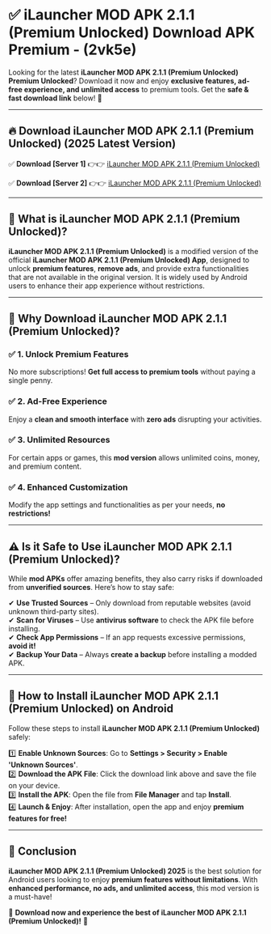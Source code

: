 
# ✅ iLauncher MOD APK 2.1.1 (Premium Unlocked) Download APK Premium -  (2vk5e) 

Looking for the latest **iLauncher MOD APK 2.1.1 (Premium Unlocked) Premium Unlocked**? Download it now and enjoy **exclusive features, ad-free experience, and unlimited access** to premium tools. Get the **safe & fast download link** below! 🚀

---

## 🔥 Download iLauncher MOD APK 2.1.1 (Premium Unlocked) (2025 Latest Version)

✅ **Download [Server 1]** 👉👉 [iLauncher MOD APK 2.1.1 (Premium Unlocked) ](https://apkcomod.com?title=iLauncher_MOD_APK_2.1.1_(Premium_Unlocked))  

✅ **Download [Server 2]** 👉👉 [iLauncher MOD APK 2.1.1 (Premium Unlocked) ](https://apkcomod.com?title=iLauncher_MOD_APK_2.1.1_(Premium_Unlocked))  


---

## 📌 What is iLauncher MOD APK 2.1.1 (Premium Unlocked)?

**iLauncher MOD APK 2.1.1 (Premium Unlocked)** is a modified version of the official **iLauncher MOD APK 2.1.1 (Premium Unlocked) App**, designed to unlock **premium features**, **remove ads**, and provide extra functionalities that are not available in the original version. It is widely used by Android users to enhance their app experience without restrictions.

---

## 🌟 Why Download iLauncher MOD APK 2.1.1 (Premium Unlocked)?

### ✅ 1. Unlock Premium Features
No more subscriptions! **Get full access to premium tools** without paying a single penny.

### ✅ 2. Ad-Free Experience
Enjoy a **clean and smooth interface** with **zero ads** disrupting your activities.

### ✅ 3. Unlimited Resources
For certain apps or games, this **mod version** allows unlimited coins, money, and premium content.

### ✅ 4. Enhanced Customization
Modify the app settings and functionalities as per your needs, **no restrictions!**

---

## ⚠️ Is it Safe to Use iLauncher MOD APK 2.1.1 (Premium Unlocked)?

While **mod APKs** offer amazing benefits, they also carry risks if downloaded from **unverified sources**. Here’s how to stay safe:

✔ **Use Trusted Sources** – Only download from reputable websites (avoid unknown third-party sites).  
✔ **Scan for Viruses** – Use **antivirus software** to check the APK file before installing.  
✔ **Check App Permissions** – If an app requests excessive permissions, **avoid it!**  
✔ **Backup Your Data** – Always **create a backup** before installing a modded APK.

---

## 📲 How to Install iLauncher MOD APK 2.1.1 (Premium Unlocked) on Android

Follow these steps to install **iLauncher MOD APK 2.1.1 (Premium Unlocked)** safely:

1️⃣ **Enable Unknown Sources**: Go to **Settings > Security > Enable 'Unknown Sources'**.  
2️⃣ **Download the APK File**: Click the download link above and save the file on your device.  
3️⃣ **Install the APK**: Open the file from **File Manager** and tap **Install**.  
4️⃣ **Launch & Enjoy**: After installation, open the app and enjoy **premium features for free!**

---

## 🚀 Conclusion

**iLauncher MOD APK 2.1.1 (Premium Unlocked) 2025** is the best solution for Android users looking to enjoy **premium features without limitations**. With **enhanced performance, no ads, and unlimited access**, this mod version is a must-have!

🔻 **Download now and experience the best of iLauncher MOD APK 2.1.1 (Premium Unlocked)!** 🔻

